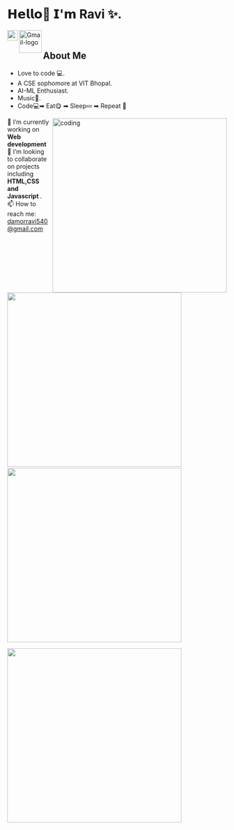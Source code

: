 # 𝗛𝗲𝗹𝗹𝗼👋 𝗜'𝗺 Ravi ✨.



<a href="https://www.linkedin.com/in/ravidamor9450">
  <img align="left" width="24px" src="https://raw.githubusercontent.com/peterthehan/peterthehan/master/assets/linkedin.svg"  />
</a>
<a href="mailto:damorravi540gmail.com"><img align="left" width="52px" src="https://i.ibb.co/pdt54NY/Gmail-logo.png" alt="Gmail-logo" border="0"></a>
</a>

<br />


## About Me
- Love to code 💻.
- A CSE sophomore at VIT Bhopal.
- AI-ML Enthusiast.
- Music🎵.
- Code💻➡ Eat😋 ➡ Sleep💤 ➡ Repeat 🔁

<img align ="right" alt = "coding" width  = "400" src = "https://cdn.dribbble.com/users/2646423/screenshots/5507196/computer.gif">

 🔭 I’m currently working on <B> Web development </B> <br>
 👯 I’m looking to collaborate on projects including <B>HTML,CSS and Javascript </B>. <br>
 📫 How to reach me: damorravi540@gmail.com <br>
 
 



<p>
<img width='400' src="https://github-readme-stats.vercel.app/api/top-langs/?username=ravithemore&layout=compact" /> &emsp;   <img width='400' src="https://github-readme-stats.vercel.app/api?username=ravithemore&show_icons=true&theme=radical" />
</p>





<img width='400' src="https://github-readme-streak-stats.herokuapp.com/?user=ravithemore" />


<!--
**Sejal-shh/Sejal-shh** is a ✨ _special_ ✨ repository because its `README.md` (this file) appears on your GitHub profile.

Here are some ideas to get you started:

- 🔭 I’m currently working on 
- 🌱 I’m currently learning ...
- 👯 I’m looking to collaborate on ...
- 🤔 I’m looking for help with ...
- 💬 Ask me about ...
- 📫 How to reach me: ...
- 😄 Pronouns: ...
- ⚡ Fun fact: ...
-->

